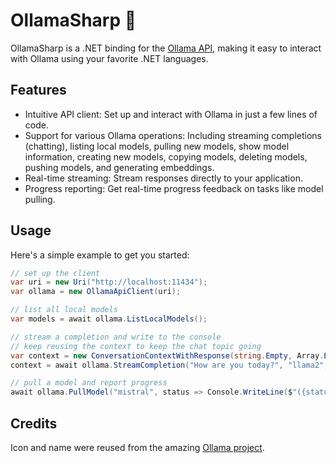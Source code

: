 # OllamaSharp 🦙

OllamaSharp is a .NET binding for the [Ollama API](https://github.com/jmorganca/ollama/blob/main/docs/api.md), making it easy to interact with Ollama using your favorite .NET languages.

## Features

- Intuitive API client: Set up and interact with Ollama in just a few lines of code.
- Support for various Ollama operations: Including streaming completions (chatting), listing local models, pulling new models, show model information, creating new models, copying models, deleting models, pushing models, and generating embeddings.
- Real-time streaming: Stream responses directly to your application.
- Progress reporting: Get real-time progress feedback on tasks like model pulling.

## Usage

Here's a simple example to get you started:

```csharp
// set up the client
var uri = new Uri("http://localhost:11434");
var ollama = new OllamaApiClient(uri);

// list all local models
var models = await ollama.ListLocalModels();

// stream a completion and write to the console
// keep reusing the context to keep the chat topic going
var context = new ConversationContextWithResponse(string.Empty, Array.Empty<long>());
context = await ollama.StreamCompletion("How are you today?", "llama2", context, stream => Console.WriteLine(stream.Response));

// pull a model and report progress
await ollama.PullModel("mistral", status => Console.WriteLine($"({status.Percent}%) {status.Status}"));
```

## Credits

Icon and name were reused from the amazing [Ollama project](https://github.com/jmorganca/ollama).
